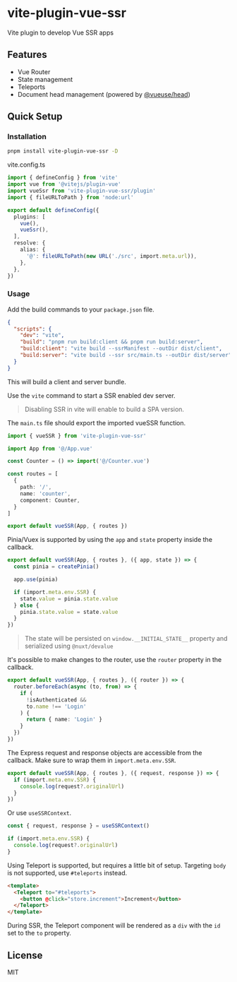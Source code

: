 # vite-plugin-vue-ssr

Vite plugin to develop Vue SSR apps

## Features
* Vue Router
* State management
* Teleports
* Document head management (powered by [@vueuse/head](https://github.com/vueuse/head))

## Quick Setup

### Installation

```sh
pnpm install vite-plugin-vue-ssr -D
```

vite.config.ts
```ts
import { defineConfig } from 'vite'
import vue from '@vitejs/plugin-vue'
import vueSsr from 'vite-plugin-vue-ssr/plugin'
import { fileURLToPath } from 'node:url'

export default defineConfig({
  plugins: [
    vue(),
    vueSsr(),
  ],
  resolve: {
    alias: {
      '@': fileURLToPath(new URL('./src', import.meta.url)),
    },
  },
})

```

### Usage

Add the build commands to your `package.json` file.

```json
{
  "scripts": {
    "dev": "vite",
    "build": "pnpm run build:client && pnpm run build:server",
    "build:client": "vite build --ssrManifest --outDir dist/client",
    "build:server": "vite build --ssr src/main.ts --outDir dist/server"
  }
}
```

This will build a client and server bundle.

Use the `vite` command to start a SSR enabled dev server.

> Disabling SSR in vite will enable to build a SPA version.

The `main.ts` file should export the imported vueSSR function.

```ts
import { vueSSR } from 'vite-plugin-vue-ssr'

import App from '@/App.vue'

const Counter = () => import('@/Counter.vue')

const routes = [
  {
    path: '/',
    name: 'counter',
    component: Counter,
  }
]

export default vueSSR(App, { routes })
```

Pinia/Vuex is supported by using the `app` and `state` property inside the callback.

```typescript
export default vueSSR(App, { routes }, ({ app, state }) => {
  const pinia = createPinia()

  app.use(pinia)

  if (import.meta.env.SSR) {
    state.value = pinia.state.value
  } else {
    pinia.state.value = state.value
  }
})
```

> The state will be persisted on `window.__INITIAL_STATE__` property and serialized using `@nuxt/devalue`

It's possible to make changes to the router, use the `router` property in the callback.

```typescript
export default vueSSR(App, { routes }, ({ router }) => {
  router.beforeEach(async (to, from) => {
    if (
      !isAuthenticated &&
      to.name !== 'Login'
    ) {
      return { name: 'Login' }
    }
  })
})
```

The Express request and response objects are accessible from the callback. Make sure to wrap them in `import.meta.env.SSR`.

```typescript
export default vueSSR(App, { routes }, ({ request, response }) => {
  if (import.meta.env.SSR) {
    console.log(request?.originalUrl)
  }
})
```

Or use `useSSRContext`.

```typescript
const { request, response } = useSSRContext()

if (import.meta.env.SSR) {
  console.log(request?.originalUrl)
}
```

Using Teleport is supported, but requires a little bit of setup. Targeting `body` is not supported, use `#teleports` instead.


```html
<template>
  <Teleport to="#teleports">
    <button @click="store.increment">Increment</button>
  </Teleport>
</template>
```

During SSR, the Teleport component will be rendered as a `div` with the `id` set to the `to` property.

## License

MIT
